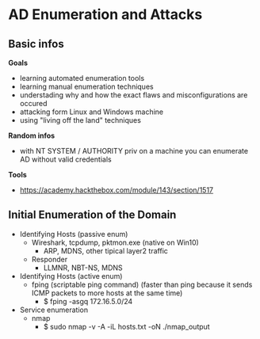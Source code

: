 # AD Enumeration and Attacks
## Basic infos
**Goals**  
* learning automated enumeration tools
* learning manual enumeration techniques
* understading why and how the exact flaws and misconfigurations are occured
* attacking form Linux and Windows machine
* using "living off the land" techniques

**Random infos**  
* with NT SYSTEM / AUTHORITY priv on a machine you can enumerate AD without valid credentials

**Tools**
* https://academy.hackthebox.com/module/143/section/1517
## Initial Enumeration of the Domain
* Identifying Hosts (passive enum)
  * Wireshark, tcpdump, pktmon.exe (native on Win10)
    * ARP, MDNS, other tipical layer2 traffic
  * Responder
    * LLMNR, NBT-NS, MDNS
* Identifying Hosts (active enum)
  * fping (scriptable ping command) (faster than ping because it sends ICMP packets to more hosts at the same time)
    * $ fping -asgq 172.16.5.0/24
* Service enumeration
  * nmap
    * $ sudo nmap -v -A -iL hosts.txt -oN ./nmap_output
